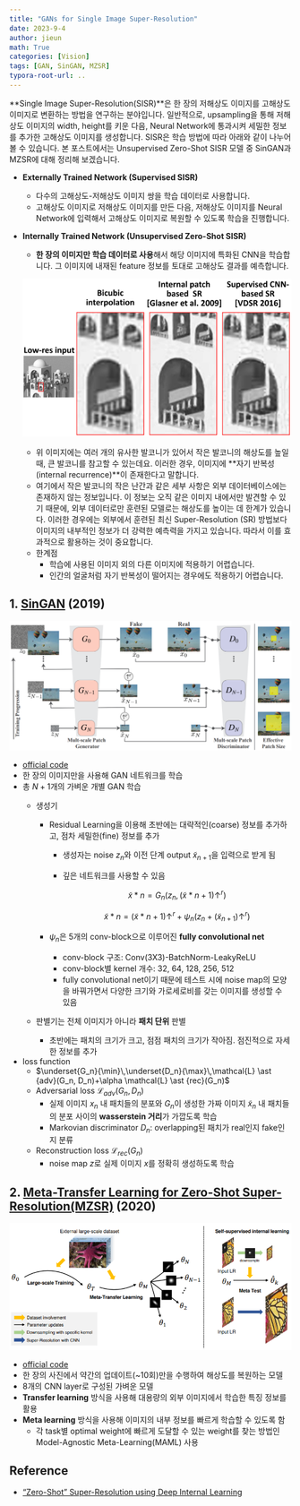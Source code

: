 ```yaml
---
title: "GANs for Single Image Super-Resolution"
date: 2023-9-4
author: jieun
math: True
categories: [Vision]
tags: [GAN, SinGAN, MZSR]
typora-root-url: ..
---
```


**Single Image Super-Resolution(SISR)**은 한 장의 저해상도 이미지를 고해상도 이미지로 변환하는 방법을 연구하는 분야입니다. 일반적으로, upsampling을 통해 저해상도 이미지의 width, height를 키운 다음, Neural Network에 통과시켜 세밀한 정보를 추가한 고해상도 이미지를 생성합니다. SISR은 학습 방법에 따라 아래와 같이 나누어 볼 수 있습니다. 본 포스트에서는 Unsupervised Zero-Shot SISR 모델 중 SinGAN과 MZSR에 대해 정리해 보겠습니다.

- **Externally Trained Network (Supervised SISR)**
  
  - 다수의 고해상도-저해상도 이미지 쌍을 학습 데이터로 사용합니다.
  - 고해상도 이미지로 저해상도 이미지를 만든 다음, 저해상도 이미지를 Neural Network에 입력해서 고해상도 이미지로 복원할 수 있도록 학습을 진행합니다.
  
- **Internally Trained Network (Unsupervised Zero-Shot SISR)**
  
  - **한 장의 이미지만 학습 데이터로 사용**해서 해당 이미지에 특화된 CNN을 학습합니다. 그 이미지에 내재된 feature 정보를 토대로 고해상도 결과를 예측합니다.
  
  ![](/assets/img/gan/sisr.png)
  
    - 위 이미지에는 여러 개의 유사한 발코니가 있어서 작은 발코니의 해상도를 높일 때, 큰 발코니를 참고할 수 있는데요. 이러한 경우, 이미지에 **자기 반복성(internal recurrence)**이 존재한다고 말합니다.
    - 여기에서 작은 발코니의 작은 난간과 같은 세부 사항은 외부 데이터베이스에는 존재하지 않는 정보입니다. 이 정보는 오직 같은 이미지 내에서만 발견할 수 있기 때문에, 외부 데이터로만 훈련된 모델로는 해상도를 높이는 데 한계가 있습니다. 이러한 경우에는 외부에서 훈련된 최신 Super-Resolution (SR) 방법보다 이미지의 내부적인 정보가 더 강력한 예측력을 가지고 있습니다. 따라서 이를 효과적으로 활용하는 것이 중요합니다.
  - 한계점
    - 학습에 사용된 이미지 외의 다른 이미지에 적용하기 어렵습니다.
    - 인간의 얼굴처럼 자기 반복성이 떨어지는 경우에도 적용하기 어렵습니다.

## 1. [SinGAN](https://arxiv.org/pdf/1905.01164.pdf) (2019)

![](/assets/img/gan/singan.png)

- [official code](https://github.com/tamarott/SinGAN)
- 한 장의 이미지만을 사용해 GAN 네트워크를 학습
- 총 $N+1$개의 가벼운 개별 GAN 학습
  - 생성기
    - Residual Learning을 이용해 초반에는 대략적인(coarse) 정보를 추가하고, 점차 세밀한(fine) 정보를 추가
      - 생성자는 noise $z_n$와 이전 단계 output $\tilde{x}_{n+1}$을 입력으로 받게 됨
      - 깊은 네트워크를 사용할 수 있음

        $$\tilde{x} \ast n=G_n(z_n, (\tilde{x} \ast {n+1}) \uparrow^r)$$

        $$\tilde{x} \ast n=(\tilde{x} \ast {n+1}) \uparrow^r+\psi_n(z_n+(\tilde{x}_{n+1}) \uparrow^r)$$

    - $\psi_n$은 5개의 conv-block으로 이루어진 **fully convolutional net**
      - conv-block 구조: Conv(3X3)-BatchNorm-LeakyReLU
      - conv-block별 kernel 개수: 32, 64, 128, 256, 512
      - fully convolutional net이기 때문에 테스트 시에 noise map의 모양을 바꿔가면서 다양한 크기와 가로세로비를 갖는 이미지를 생성할 수 있음
  - 판별기는 전체 이미지가 아니라 **패치 단위** 판별
    
    - 초반에는 패치의 크기가 크고, 점점 패치의 크기가 작아짐. 점진적으로 자세한 정보를 추가
- loss function
  - $\underset{G_n}{\min}\,\underset{D_n}{\max}\,\mathcal{L} \ast {adv}(G_n, D_n)+\alpha \mathcal{L} \ast {rec}(G_n)$
  - Adversarial loss $\mathcal{L}_{adv}(G_n, D_n)$
    - 실제 이미지 $x_n$ 내 패치들의 분포와 $G_n$이 생성한 가짜 이미지 $\tilde x_{n}$ 내 패치들의 분포 사이의 **wasserstein 거리**가 가깝도록 학습
    - Markovian discriminator $D_n$: overlapping된 패치가 real인지 fake인지 분류
  - Reconstruction loss $\mathcal{L}_{rec}(G_n)$
    - noise map $z$로 실제 이미지 $x$를 정확히 생성하도록 학습
  
## 2. [Meta-Transfer Learning for Zero-Shot Super-Resolution(MZSR)](https://openaccess.thecvf.com/content_CVPR_2020/papers/Soh_Meta-Transfer_Learning_for_Zero-Shot_Super-Resolution_CVPR_2020_paper.pdf) (2020)

![](/assets/img/gan/mzsr.png)

- [official code](https://github.com/JWSoh/MZSR)
- 한 장의 사진에서 약간의 업데이트(~10회)만을 수행하여 해상도를 복원하는 모델
- 8개의 CNN layer로 구성된 가벼운 모델
- **Transfer learning** 방식을 사용해 대용량의 외부 이미지에서 학습한 특징 정보를 활용
- **Meta learning** 방식을 사용해 이미지의 내부 정보를 빠르게 학습할 수 있도록 함 
  - 각 task별 optimal weight에 빠르게 도달할 수 있는 weight를 찾는 방법인 Model-Agnostic Meta-Learning(MAML) 사용

## Reference
- [“Zero-Shot” Super-Resolution using Deep Internal Learning](https://openaccess.thecvf.com/content_cvpr_2018/papers/Shocher_Zero-Shot_Super-Resolution_Using_CVPR_2018_paper.pdf)
